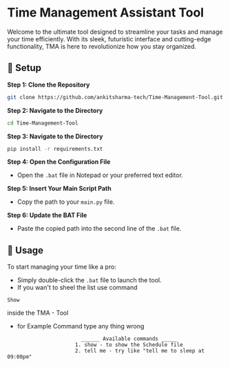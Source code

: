# Time Management Assistant Tool

Welcome to the ultimate tool designed to streamline your tasks and manage your time efficiently. With its sleek, futuristic interface and cutting-edge functionality, TMA is here to revolutionize how you stay organized.

## 🚀 Setup

**Step 1: Clone the Repository**

```bash
git clone https://github.com/ankitsharma-tech/Time-Management-Tool.git
```

**Step 2: Navigate to the Directory**

```bash
cd Time-Management-Tool
```

**Step 3: Navigate to the Directory**

```bash
pip install -r requirements.txt
```

**Step 4: Open the Configuration File**

- Open the `.bat` file in Notepad or your preferred text editor.

**Step 5: Insert Your Main Script Path**

- Copy the path to your `main.py` file.

**Step 6: Update the BAT File**

- Paste the copied path into the second line of the `.bat` file.

## 🌟 Usage

To start managing your time like a pro:

- Simply double-click the `.bat` file to launch the tool.
- If you wan't to sheel the list use command

```
Show
```

inside the TMA - Tool

- for Example Command type any thing wrong

```
                        ______ Available commands _____
                      1. show - to show the Schedule file
                      2. tell me - try like "tell me to sleep at 09:00pm"
```
